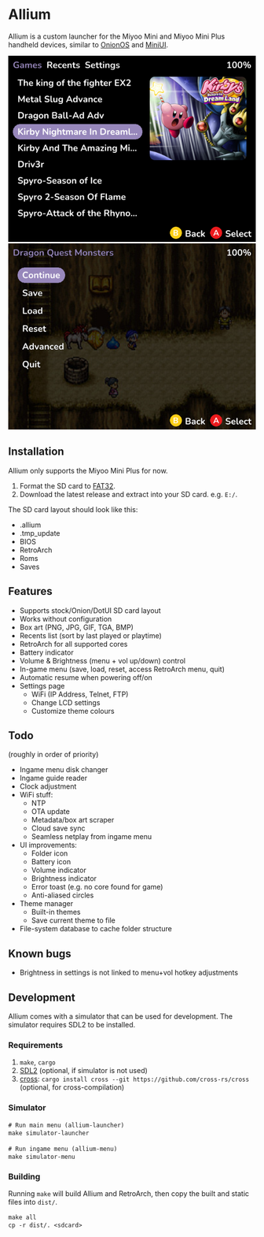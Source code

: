 # Allium

Allium is a custom launcher for the Miyoo Mini and Miyoo Mini Plus handheld devices, similar to [OnionOS](https://github.com/OnionUI/Onion) and [MiniUI](https://github.com/shauninman/MiniUI).

![Allium's main menu](assets/screenshots/main-menu.png)
![Allium's ingame menu](assets/screenshots/ingame-menu.png)

## Installation

Allium only supports the Miyoo Mini Plus for now.

1. Format the SD card to [FAT32](https://github.com/anzz1/DotUI-X/wiki/fat32format).
2. Download the latest release and extract into your SD card. e.g. `E:/`.

The SD card layout should look like this:
- .allium
- .tmp_update
- BIOS
- RetroArch
- Roms
- Saves

## Features
- Supports stock/Onion/DotUI SD card layout
- Works without configuration
- Box art (PNG, JPG, GIF, TGA, BMP)
- Recents list (sort by last played or playtime)
- RetroArch for all supported cores
- Battery indicator
- Volume & Brightness (menu + vol up/down) control
- In-game menu (save, load, reset, access RetroArch menu, quit)
- Automatic resume when powering off/on
- Settings page
    - WiFi (IP Address, Telnet, FTP)
    - Change LCD settings
    - Customize theme colours

## Todo
(roughly in order of priority)
- Ingame menu disk changer
- Ingame guide reader
- Clock adjustment
- WiFi stuff:
    - NTP
    - OTA update
    - Metadata/box art scraper
    - Cloud save sync
    - Seamless netplay from ingame menu
- UI improvements:
    - Folder icon
    - Battery icon
    - Volume indicator
    - Brightness indicator
    - Error toast (e.g. no core found for game)
    - Anti-aliased circles
- Theme manager
    - Built-in themes
    - Save current theme to file
- File-system database to cache folder structure

## Known bugs
- Brightness in settings is not linked to menu+vol hotkey adjustments

## Development

Allium comes with a simulator that can be used for development. The simulator requires SDL2 to be installed.

### Requirements
1. `make`, `cargo`
2. [SDL2](https://github.com/Rust-SDL2/rust-sdl2#sdl20-development-libraries) (optional, if simulator is not used)
3. [cross](https://github.com/cross-rs/cross): `cargo install cross --git https://github.com/cross-rs/cross` (optional, for cross-compilation)

### Simulator
```
# Run main menu (allium-launcher)
make simulator-launcher

# Run ingame menu (allium-menu)
make simulator-menu
```

### Building

Running `make` will build Allium and RetroArch, then copy the built and static files into `dist/`.
```
make all
cp -r dist/. <sdcard>
```
